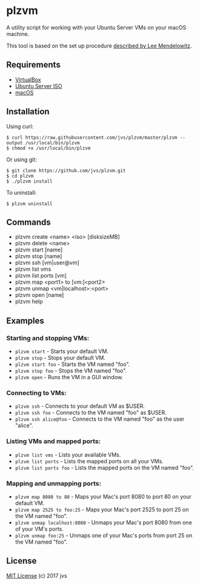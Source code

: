 # plzvm

A utility script for working with your Ubuntu Server VMs on your macOS machine.

This tool is based on the set up procedure [described by Lee Mendelowitz](https://leemendelowitz.github.io/blog/ubuntu-server-virtualbox.html).


## Requirements

* [VirtualBox](https://www.virtualbox.org/wiki/Downloads)
* [Ubuntu Server ISO](https://www.ubuntu.com/download/server)
* [macOS](http://www.apple.com/macos/)


## Installation

Using curl:
```
$ curl https://raw.githubusercontent.com/jvs/plzvm/master/plzvm --output /usr/local/bin/plzvm
$ chmod +x /usr/local/bin/plzvm
```

Or using git:
```
$ git clone https://github.com/jvs/plzvm.git
$ cd plzvm
$ ./plzvm install
```

To uninstall:
```
$ plzvm uninstall
```


## Commands

* plzvm create \<name> \<iso> [disksizeMB]
* plzvm delete \<name>
* plzvm start [name]
* plzvm stop [name]
* plzvm ssh [vm|user@vm]
* plzvm list vms
* plzvm list ports [vm]
* plzvm map \<port1> to [vm:]\<port2>
* plzvm unmap \<vm|localhost>:\<port>
* plzvm open [name]
* plzvm help


## Examples

### Starting and stopping VMs:

* `plzvm start` - Starts your default VM.
* `plzvm stop` - Stops your default VM.
* `plzvm start foo` - Starts the VM named "foo".
* `plzvm stop foo` - Stops the VM named "foo".
* `plzvm open` - Runs the VM in a GUI window.


### Connecting to VMs:

* `plzvm ssh` - Connects to your default VM as $USER.
* `plzvm ssh foo` - Connects to the VM named "foo" as $USER.
* `plzvm ssh alice@foo` - Connects to the VM named "foo" as the user "alice".


### Listing VMs and mapped ports:

* `plzvm list vms` - Lists your available VMs.
* `plzvm list ports` - Lists the mapped ports on all your VMs.
* `plzvm list ports foo` - Lists the mapped ports on the VM named "foo".


### Mapping and unmapping ports:

* `plzvm map 8080 to 80` - Maps your Mac's port 8080 to port 80 on your default VM.
* `plzvm map 2525 to foo:25` - Maps your Mac's port 2525 to port 25 on the VM named "foo".
* `plzvm unmap localhost:8080` - Unmaps your Mac's port 8080 from one of your VM's ports.
* `plzvm unmap foo:25` - Unmaps one of your Mac's ports from port 25 on the VM named "foo".


## License

[MIT License](https://github.com/jvs/plzvm/blob/master/LICENSE) (c) 2017 jvs
